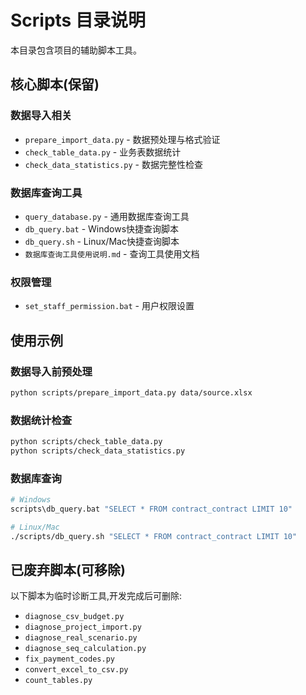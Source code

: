 # Scripts 目录说明

本目录包含项目的辅助脚本工具。

## 核心脚本(保留)

### 数据导入相关
- `prepare_import_data.py` - 数据预处理与格式验证
- `check_table_data.py` - 业务表数据统计
- `check_data_statistics.py` - 数据完整性检查

### 数据库查询工具
- `query_database.py` - 通用数据库查询工具
- `db_query.bat` - Windows快捷查询脚本
- `db_query.sh` - Linux/Mac快捷查询脚本
- `数据库查询工具使用说明.md` - 查询工具使用文档

### 权限管理
- `set_staff_permission.bat` - 用户权限设置

## 使用示例

### 数据导入前预处理
```bash
python scripts/prepare_import_data.py data/source.xlsx
```

### 数据统计检查
```bash
python scripts/check_table_data.py
python scripts/check_data_statistics.py
```

### 数据库查询
```bash
# Windows
scripts\db_query.bat "SELECT * FROM contract_contract LIMIT 10"

# Linux/Mac
./scripts/db_query.sh "SELECT * FROM contract_contract LIMIT 10"
```

## 已废弃脚本(可移除)

以下脚本为临时诊断工具,开发完成后可删除:
- `diagnose_csv_budget.py`
- `diagnose_project_import.py`
- `diagnose_real_scenario.py`
- `diagnose_seq_calculation.py`
- `fix_payment_codes.py`
- `convert_excel_to_csv.py`
- `count_tables.py`